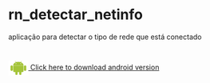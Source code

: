 # rn_detectar_netinfo
aplicação para detectar o tipo de rede que está conectado
# 
<a href="https://drive.google.com/file/d/1AZ0ucLoXayy_F23J81XeULg358JpvBdg/view?usp=sharing" target="_blank">
<img align="center" alt="joao-Android" height="30" width="40" src="https://raw.githubusercontent.com/devicons/devicon/master/icons/android/android-original.svg">
Click here to download android version
</a>

